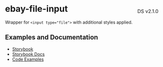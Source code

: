 <h1 style='display: flex; justify-content: space-between; align-items: center;'>
    <span>
        ebay-file-input
    </span>
    <span style='font-weight: normal; font-size: medium; margin-bottom: -15px;'>
        DS v2.1.0
    </span>
</h1>

Wrapper for `<input type="file">` with additional styles applied.

## Examples and Documentation

- [Storybook](https://ebay.github.io/evo-web/ebayui-core/?path=/story/form-input-ebay-file-input)
- [Storybook Docs](https://ebay.github.io/evo-web/ebayui-core/?path=/docs/form-input-ebay-file-input)
- [Code Examples](https://github.com/eBay/evo-web/tree/main/packages/ebayui-core/src/components/ebay-file-input/examples)
